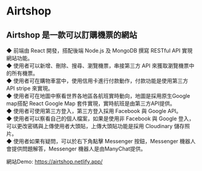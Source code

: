 # Airtshop
## Airtshop 是一款可以訂購機票的網站
◆ 前端由 React 開發，搭配後端 Node.js 及 MongoDB 撰寫 RESTful API 實現網站功能。  
◆ 使用者可以新增、刪除、搜尋、瀏覽機票，串接第三方 API 來獲取瀏覽機票中的所有機票。  
◆ 使用者可在購物車當中，使用信用卡進行付款動作，付款功能是使用第三方 API stripe 來實現。  
◆ 使用者可在地圖中察看世界各地區各航班實時動向，地圖是採用原生Google map搭配 React Google Map 套件實現，實時航班是由第三方API提供。  
◆ 使用者可使用第三方登入，第三方登入採用 Facebook 與 Google API。  
◆ 使用者可以察看自己的個人檔案，如果是使用非 Facebook 與 Google 登入，可以更改密碼與上傳使用者大頭貼，上傳大頭貼功能是採用 Cloudinary 儲存照片。  
◆ 使用者如果有疑問，可以於右下角點擊 Messenger 按鈕，Messenger 機器人會提供問題解答，Messenger 機器人是由ManyChat提供。  
  
網站Demo: https://airtshop.netlify.app/
